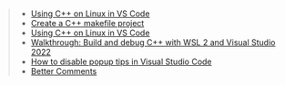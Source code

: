 ###
>- [Using C++ on Linux in VS Code](https://code.visualstudio.com/docs/cpp/config-linux)
>- [Create a C++ makefile project](https://learn.microsoft.com/en-us/cpp/build/reference/creating-a-makefile-project?view=msvc-170)
>- [Using C++ on Linux in VS Code](https://code.visualstudio.com/docs/cpp/config-linux)
>- [Walkthrough: Build and debug C++ with WSL 2 and Visual Studio 2022](https://learn.microsoft.com/en-us/cpp/build/walkthrough-build-debug-wsl2?view=msvc-170)
>- [How to disable popup tips in Visual Studio Code](https://blog.shawnhyde.com/post/2019/02/16/how-to-disable-popup-tips-in-visual-studio-code)
>- [Better Comments](https://marketplace.visualstudio.com/items?itemName=aaron-bond.better-comments)